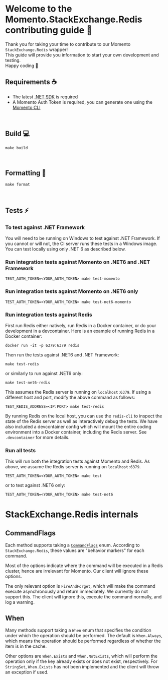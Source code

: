 # Welcome to the Momento.StackExchange.Redis contributing guide :wave:

Thank you for taking your time to contribute to our Momento `StackExchange.Redis` wrapper!
<br/>
This guide will provide you information to start your own development and testing.
<br/>
Happy coding :dancer:
<br/>

## Requirements :coffee:

- The latest [.NET SDK](hhttps://learn.microsoft.com/en-us/dotnet/core/install/) is required
- A Momento Auth Token is required, you can generate one using the [Momento CLI](https://github.com/momentohq/momento-cli)

<br/>

## Build :computer:

```
make build
```

<br/>

## Formatting :flashlight:

```
make format
```

<br/>

## Tests :zap:

### To test against .NET Framework

You will need to be running on Windows to test against .NET Framework. If you cannot or
will not, the CI server runs these tests in a Windows image. You can test locally using
only .NET 6 as described below.

### Run integration tests against Momento on .NET6 and .NET Framework

```
TEST_AUTH_TOKEN=<YOUR_AUTH_TOKEN> make test-momento
```

### Run integration tests against Momento on .NET6 only

```
TEST_AUTH_TOKEN=<YOUR_AUTH_TOKEN> make test-net6-momento
```

### Run integration tests against Redis

First run Redis either natively, run Redis in a Docker container, or do your development in a devcontainer. Here is an example of running Redis in a Docker container:

```
docker run -it -p 6379:6379 redis
```

Then run the tests against .NET6 and .NET Framework:

```
make test-redis
```

or similarly to run against .NET6 only:

```
make test-net6-redis
```

This assumes the Redis server is running on `localhost:6379`. If using a different host and port, modify the above command as follows:

```
TEST_REDIS_ADDRESS=<IP:PORT> make test-redis
```

By running Redis on the local host, you can use the `redis-cli` to inspect the state of the Redis server as well as interactively debug the tests. We have also included a devcontainer config which will mount the entire coding environment into a Docker container, including the Redis server. See `.devcontainer` for more details.

### Run all tests

This will run both the integration tests against Momento and Redis. As above, we assume the Redis server is running on `localhost:6379`.

```
TEST_AUTH_TOKEN=<YOUR_AUTH_TOKEN> make test
```

or to test against .NET6 only:

```
TEST_AUTH_TOKEN=<YOUR_AUTH_TOKEN> make test-net6
```

# StackExchange.Redis internals

## CommandFlags

Each method supports taking a [`CommandFlags`](https://github.com/StackExchange/StackExchange.Redis/blob/7ad0add610f913479016bd012ea742d5d74f77b7/src/StackExchange.Redis/Enums/CommandFlags.cs) enum. According to `StackExchange.Redis`, these values are "behavior markers" for each command.

Most of the options indicate where the command will be executed in a Redis cluster, hence are irrelevant for Momento. Our client will ignore these options.

The only relevant option is `FireAndForget`, which will make the command execute asynchronously and return immediately. We currently do not support this. The client will ignore this, execute the command normally, and log a warning.

## When

Many methods support taking a `When` enum that specifies the condition under which the operation
should be performed. The default is `When.Always`, which means the operation should be
performed regardless of whether the item is in the cache.

Other options are `When.Exists` and `When.NotExists`, which will perform the operation only if the key already exists or does not exist, respectively. For `StringSet`, `When.Exists` has not been implemented and the client will throw an exception if used.
